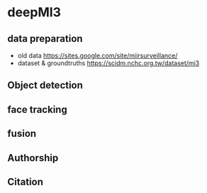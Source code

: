 # deepMI3

## data preparation
* old data
https://sites.google.com/site/miirsurveillance/
* dataset & groundtruths
https://scidm.nchc.org.tw/dataset/mi3


## Object detection

## face tracking

## fusion

## Authorship

## Citation
